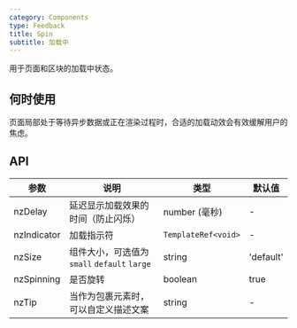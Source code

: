 ```yaml
---
category: Components
type: Feedback
title: Spin
subtitle: 加载中
---
```


用于页面和区块的加载中状态。

## 何时使用

页面局部处于等待异步数据或正在渲染过程时，合适的加载动效会有效缓解用户的焦虑。

## API

| 参数 | 说明 | 类型 | 默认值 |
| --- | --- | --- | --- |
| nzDelay | 延迟显示加载效果的时间（防止闪烁） | number (毫秒) | - |
| nzIndicator | 加载指示符 | `TemplateRef<void>` | - |
| nzSize | 组件大小，可选值为 `small` `default` `large` | string | 'default' |
| nzSpinning | 是否旋转 | boolean | true |
| nzTip | 当作为包裹元素时，可以自定义描述文案 | string | - |
